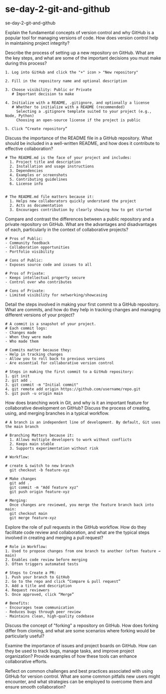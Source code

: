 # se-day-2-git-and-github
se-day-2-git-and-github

Explain the fundamental concepts of version control and why GitHub is a popular tool for managing versions of code. How does version control help in maintaining project integrity?

Describe the process of setting up a new repository on GitHub. What are the key steps, and what are some of the important decisions you must make during this process?

    1. Log into GitHub and click the "+" icon > "New repository"
    
    2. Fill in the repository name and optional description
    
    3. Choose visibility: Public or Private
       # Important decision to make
       
    4. Initialize with a README, .gitignore, and optionally a license
       # Whether to initialize with a README (recommended)
         Selecting a .gitignore template suited to your project (e.g., Node, Python)
         Choosing an open-source license if the project is public
         
    5. Click “Create repository”

Discuss the importance of the README file in a GitHub repository. What should be included in a well-written README, and how does it contribute to effective collaboration?

    # The README.md is the face of your project and includes: 
      1. Project title and description
      2. Installation and usage instructions
      3. Dependencies
      4. Examples or screenshots
      5. Contributing guidelines
      6. License info


    # The README.md file matters because it:
      1. Helps new collaborators quickly understand the project
      2. Acts as documentation
      3. Encourages contribution by clearly showing how to get started


Compare and contrast the differences between a public repository and a private repository on GitHub. What are the advantages and disadvantages of each, particularly in the context of collaborative projects?

    # Pros of Public:
    - Community feedback
    - Collaboration opportunities
    - Portfolio visibility

    # Cons of Public:
    - Exposes source code and issues to all
    
    # Pros of Private:
    - Keeps intellectual property secure
    - Control over who contributes

    # Cons of Private:
    - Limited visibility for networking/showcasing


Detail the steps involved in making your first commit to a GitHub repository. What are commits, and how do they help in tracking changes and managing different versions of your project?

    # A commit is a snapshot of your project. 
    # Each commit logs: 
    - Changes made
    - When they were made 
    - Who made them

    # Commits matter because they:
    - Help in tracking changes
    - Allow you to roll back to previous versions
    - Are essential for collaborative version control
    
    # Steps in making the first commit to a GitHub repository:
    1. git init
    2. git add .
    3. git commit -m "Initial commit"
    4. git remote add origin https://github.com/username/repo.git
    5. git push -u origin main

How does branching work in Git, and why is it an important feature for collaborative development on GitHub? Discuss the process of creating, using, and merging branches in a typical workflow.

    # A branch is an independent line of development. By default, Git uses the main branch
    
    # Branching Matters because it:
      1. Allows multiple developers to work without conflicts
      2. Keeps main stable
      3. Supports experimentation without risk

    # Workflow:
    
    # create & switch to new branch
      git checkout -b feature-xyz  
    
    # Make changes
      git add .
      git commit -m "Add feature xyz"
      git push origin feature-xyz

    # Merging: 
      Once changes are reviewed, you merge the feature branch back into main:
      git checkout main
      git merge feature-xyz


Explore the role of pull requests in the GitHub workflow. How do they facilitate code review and collaboration, and what are the typical steps involved in creating and merging a pull request?

    # Role in Workflow:
    1. Used to propose changes from one branch to another (often feature → main)
    2. Enables code review before merging
    3. Often triggers automated tests

    # Steps to Create a PR:
    1. Push your branch to GitHub
    2. Go to the repo and click “Compare & pull request”
    3. Add a title and description
    4. Request reviewers
    5. Once approved, click “Merge”

    # Benefits:
    - Encourages team communication
    - Reduces bugs through peer review
    - Maintains clean, high-quality codebase

Discuss the concept of "forking" a repository on GitHub. How does forking differ from cloning, and what are some scenarios where forking would be particularly useful?

Examine the importance of issues and project boards on GitHub. How can they be used to track bugs, manage tasks, and improve project organization? Provide examples of how these tools can enhance collaborative efforts.

Reflect on common challenges and best practices associated with using GitHub for version control. What are some common pitfalls new users might encounter, and what strategies can be employed to overcome them and ensure smooth collaboration?
